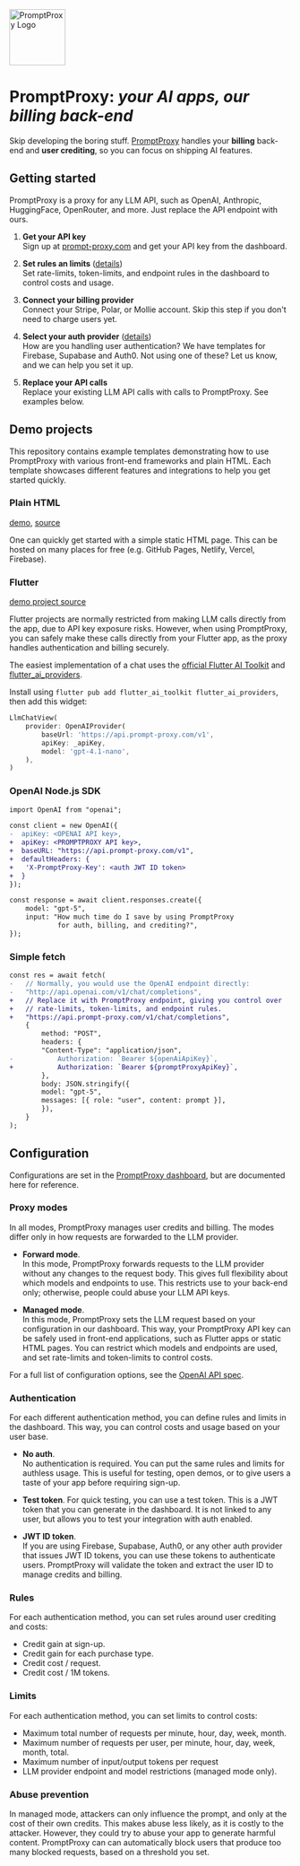 
<img src="https://prompt-proxy.com/logo_text.svg" height="100" alt="PromptProxy Logo" />

# PromptProxy: *your AI apps, our billing back-end*
Skip developing the boring stuff. [PromptProxy](https://prompt-proxy.com) handles your **billing** back-end and **user crediting**, so you can focus on shipping AI features.


## Getting started
PromptProxy is a proxy for any LLM API, such as OpenAI, Anthropic, HuggingFace, OpenRouter, and more. Just replace the API endpoint with ours.

1. **Get your API key**  
Sign up at [prompt-proxy.com](https://prompt-proxy.com) and get your API key from the dashboard.

2. **Set rules an limits** ([details](#configuration))  
Set rate-limits, token-limits, and endpoint rules in the dashboard to control costs and usage.

3. **Connect your billing provider**  
Connect your Stripe, Polar, or Mollie account. Skip this step if you don't need to charge users yet.

4. **Select your auth provider** ([details](#authentication))   
How are you handling user authentication? We have templates for Firebase, Supabase and Auth0. Not using one of these? Let us know, and we can help you set it up.

5. **Replace your API calls**  
Replace your existing LLM API calls with calls to PromptProxy. See examples below.


## Demo projects

This repository contains example templates demonstrating how to use PromptProxy with various front-end frameworks and plain HTML. Each template showcases different features and integrations to help you get started quickly.

### Plain HTML
[demo](https://mruijzendaal.github.io/html-preview.github.io/?url=https://github.com/mruijzendaal/promptproxy-templates/blob/main/templates/static_html/index.html), [source](/templates/static_html/)

One can quickly get started with a simple static HTML page. This can be hosted on many places for free (e.g. GitHub Pages, Netlify, Vercel, Firebase).

### Flutter
[demo project source](templates/flutter/)

Flutter projects are normally restricted from making LLM calls directly from the app, due to API key exposure risks. However, when using PromptProxy, you can safely make these calls directly from your Flutter app, as the proxy handles authentication and billing securely.

The easiest implementation of a chat uses the [official Flutter AI Toolkit](https://docs.flutter.dev/ai-toolkit) and [flutter_ai_providers](https://pub.dev/packages/flutter_ai_providers/). 

Install using `flutter pub add flutter_ai_toolkit flutter_ai_providers`, then add this widget:
```dart
LlmChatView(
    provider: OpenAIProvider(
        baseUrl: 'https://api.prompt-proxy.com/v1',
        apiKey: _apiKey,
        model: 'gpt-4.1-nano',
    ),
)
```

### OpenAI Node.js SDK

```diff
import OpenAI from "openai";

const client = new OpenAI({
-  apiKey: <OPENAI API key>, 
+  apiKey: <PROMPTPROXY API key>,
+  baseURL: "https://api.prompt-proxy.com/v1", 
+  defaultHeaders: {
+   'X-PromptProxy-Key': <auth JWT ID token>
+  }
});

const response = await client.responses.create({
    model: "gpt-5",
    input: "How much time do I save by using PromptProxy 
			for auth, billing, and crediting?",
});
```

### Simple fetch

```diff
const res = await fetch(
-   // Normally, you would use the OpenAI endpoint directly:
-   "http://api.openai.com/v1/chat/completions",
+   // Replace it with PromptProxy endpoint, giving you control over
+   // rate-limits, token-limits, and endpoint rules.
+   "https://api.prompt-proxy.com/v1/chat/completions",
    {
        method: "POST",
        headers: {
        "Content-Type": "application/json",
-           Authorization: `Bearer ${openAiApiKey}`,
+           Authorization: `Bearer ${promptProxyApiKey}`,
        },
        body: JSON.stringify({
        model: "gpt-5",
        messages: [{ role: "user", content: prompt }],
        }),
    }
);
```

## Configuration

Configurations are set in the [PromptProxy dashboard](https://prompt-proxy.com/dashboard), but are documented here for reference.

### Proxy modes
In all modes, PromptProxy manages user credits and billing. The modes differ only in how requests are forwarded to the LLM provider.

- **Forward mode**.  
In this mode, PromptProxy forwards requests to the LLM provider without any changes to the request body. This gives full flexibility about which models and endpoints to use. This restricts use to your back-end only; otherwise, people could abuse your LLM API keys.

- **Managed mode**.  
In this mode, PromptProxy sets the LLM request based on your configuration in our dashboard. This way, your PromptProxy API key can be safely used in front-end applications, such as Flutter apps or static HTML pages. You can restrict which models and endpoints are used, and set rate-limits and token-limits to control costs.

For a full list of configuration options, see the [OpenAI API spec](https://platform.openai.com/docs/api-reference/completions/create).

### Authentication
For each different authentication method, you can define rules and limits in the dashboard. This way, you can control costs and usage based on your user base.

- **No auth**.  
No authentication is required. You can put the same rules and limits for authless usage. This is useful for testing, open demos, or to give users a taste of your app before requiring sign-up.

- **Test token**.
For quick testing, you can use a test token. This is a JWT token that you can generate in the dashboard. It is not linked to any user, but allows you to test your integration with auth enabled. 

- **JWT ID token**.  
If you are using Firebase, Supabase, Auth0, or any other auth provider that issues JWT ID tokens, you can use these tokens to authenticate users. PromptProxy will validate the token and extract the user ID to manage credits and billing.

### Rules
For each authentication method, you can set rules around user crediting and costs:
- Credit gain at sign-up.
- Credit gain for each purchase type.
- Credit cost / request.
- Credit cost / 1M tokens.

### Limits
For each authentication method, you can set limits to control costs:
- Maximum total number of requests per minute, hour, day, week, month.
- Maximum number of requests per user, per minute, hour, day, week, month, total.
- Maximum number of input/output tokens per request
- LLM provider endpoint and model restrictions (managed mode only).

### Abuse prevention
In managed mode, attackers can only influence the prompt, and only at the cost of their own credits. This makes abuse less likely, as it is costly to the attacker. However, they could try to abuse your app to generate harmful content. PromptProxy can can automatically block users that produce too many blocked requests, based on a threshold you set.